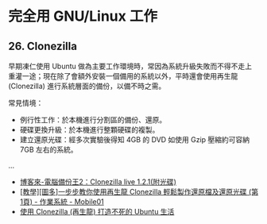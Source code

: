 # 完全用 GNU/Linux 工作

## 26. Clonezilla

早期凍仁使用 Ubuntu 做為主要工作環境時，常因為系統升級失敗而不得不走上重灌一途；現在除了會額外安裝一個備用的系統以外，平時還會使用再生龍 (Clonezilla) 進行系統層面的備份，以備不時之需。

常見情境：

- 例行性工作：於本機進行分割區的備份、還原。
- 硬碟更換升級：於本機進行整顆硬碟的複製。
- 建立還原光碟：經多次實驗後得知 4GB 的 DVD 如使用 Gzip 壓縮約可容納 7GB 左右的系統。

...

- [博客來-電腦備份王2：Clonezilla live 1.2.1(附光碟)](http://www.books.com.tw/products/0010445874)
- [[教學][圖多]一步步教你使用再生龍 Clonezilla 輕鬆製作還原檔及還原光碟 (第1頁) - 作業系統 - Mobile01](http://www.mobile01.com/topicdetail.php?f=300&t=1198072)
- [使用 Clonezilla (再生龍) 打造不死的 Ubuntu 生活](http://chusiang.github.io/impress.js/2012-12-08-clonezilla.html)

